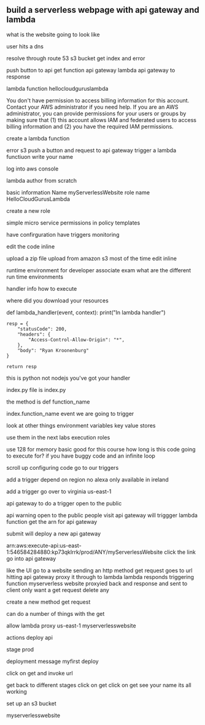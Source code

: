 build a serverless webpage with api gateway and lambda
------------------------------

what is the website going to look like 

user hits a dns 

resolve through route 53
s3 bucket 
get index and error

push button to api get function api gateway 
lambda 
api gateway 
to response 

lambda function hellocloudguruslambda

You don't have permission to access billing information for this account. Contact your AWS administrator if you need help. If you are an AWS administrator, you can provide permissions for your users or groups by making sure that (1) this account allows IAM and federated users to access billing information and (2) you have the required IAM permissions.

create a lambda function  

error 
s3 
push a button and request to api gateway 
trigger a lambda functiuon 
write your name 

log into aws console 

lambda author from scratch

basic information 
Name
myServerlessWebsite
role name 
HelloCloudGurusLambda

create a new role 

simple micro service permissions 
in policy templates 

have confirguration 
have triggers 
monitoring 

edit the code inline 

upload a zip file 
upload from amazon s3 
most of the time edit inline 

runtime environment 
for developer associate exam 
what are the different run time environments 

handler info 
how to execute 

where did you download your resources 

def lambda_handler(event, context):
    print("In lambda handler")
    
    resp = {
        "statusCode": 200,
        "headers": {
            "Access-Control-Allow-Origin": "*",
        },
        "body": "Ryan Kroonenburg"
    }
    
    return resp

this is python not nodejs
you've got your handler 

index.py
file is index.py

the method is def function_name 

index.function_name
event we are going to trigger 

look at other things 
environment variables 
key value stores 

use them in the next labs 
execution roles 

use 128 for memory basic good for this course 
how long is this code going to execute for? 
    if you have buggy code and an infinite loop 

scroll up configuring code 
go to our triggers 

add a trigger 
    depend on region 
    no alexa 
    only available in ireland 

add a trigger 
    go over to virginia 
    us-east-1

api gateway to do a trigger 
open to the public 

api warning open to the public 
people visit api gateway will triggger lambda function 
get the arn 
for api gateway 


submit will deploy a new api gateway 

arn:aws:execute-api:us-east-1:546584284880:kp73qklrrk/prod/ANY/myServerlessWebsite
click the link go into api gateway

like the UI 
go to a website 
sending an http method 
    get request 
    goes to url 
hitting api gateway 
    proxy it through to lambda 
    lambda responds 
        triggering function myserverless website
    proxyied back and response and sent to client 
only want a get request 
delete any 

create a new method get request 

can do a number of things with the get 

allow lambda proxy 
us-east-1
myserverlesswebsite 

actions deploy api 

stage 
prod 

deployment message 
myfirst deploy 

click on get and invoke url 


get back to different stages 
click on get 
click on get 
see your name 
its all working 

set up an s3 bucket 

myserverlesswebsite 
